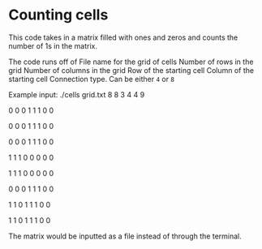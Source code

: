 ﻿# Counting cells

 This code takes in a matrix filled with ones and zeros and counts the number of 1s in the matrix.

 The code runs off of
 <fname> File name for the grid of cells
<M>     Number of rows in the grid
<N>     Number of columns in the grid
<X>     Row of the starting cell
<Y>     Column of the starting cell
<CONN>  Connection type. Can be either `4` or `8`

Example input: ./cells grid.txt 8 8 3 4 4
9

0 0 0 1 1 1 0 0

0 0 0 1 1 1 0 0

0 0 0 1 1 1 0 0

1 1 1 0 0 0 0 0

1 1 1 0 0 0 0 0

0 0 0 1 1 1 0 0

1 1 0 1 1 1 0 0

1 1 0 1 1 1 0 0


The matrix would be inputted as a file instead of through the terminal.
